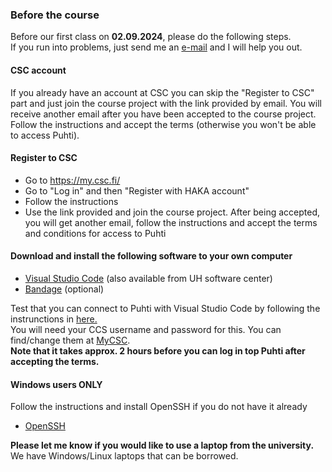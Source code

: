 ### Before the course

Before our first class on **02.09.2024**, please do the following steps.  
If you run into problems, just send me an [e-mail](mailto:antti.karkman@helsinki.fi) and I will help you out.  

#### CSC account

If you already have an account at CSC you can skip the "Register to CSC" part and just join the course project with the link provided by email.
You will receive another email after you have been accepted to the course project. Follow the instructions and accept the terms (otherwise you won't be able to access Puhti). 

#### Register to CSC

* Go to https://my.csc.fi/
* Go to "Log in" and then "Register with HAKA account"
* Follow the instructions
* Use the link provided and join the course project. After being accepted, you will get another email, follow the instructions and accept the terms and conditions for access to Puhti

#### Download and install the following software to your own computer

* [Visual Studio Code](https://code.visualstudio.com/Download) (also available from UH software center)
* [Bandage](https://rrwick.github.io/Bandage/) (optional)

Test that you can connect to Puhti with Visual Studio Code by following the instrunctions in [here.](README.md#connecting-to-puhti-with-visual-studio-code)  
You will need your CCS username and password for this. You can find/change them at [MyCSC](my.csc.fi).  
__Note that it takes approx. 2 hours before you can log in top Puhti after accepting the terms.__

#### Windows users ONLY

Follow the instructions and install OpenSSH if you do not have it already

* [OpenSSH](https://learn.microsoft.com/en-us/windows-server/administration/openssh/openssh_install_firstuse?tabs=gui#install-openssh-for-windows)

__Please let me know if you would like to use a laptop from the university.__  
We have Windows/Linux laptops that can be borrowed.
